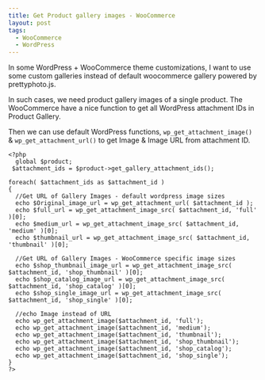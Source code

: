 ```yaml
---
title: Get Product gallery images - WooCommerce
layout: post
tags:
  - WooCommerce
  - WordPress
---
```


In some WordPress + WooCommerce theme customizations, I want to use some custom galleries instead of default woocommerce gallery powered by prettyphoto.js.

In such cases, we need product gallery images of a single product. The WooCommerce have a nice function to get all WordPress attachment IDs in Product Gallery.

Then we can use default WordPress functions, `wp_get_attachment_image()` & `wp_get_attachment_url()` to get Image & Image URL from attachment ID. 

	<?php
	  global $product;
	 $attachment_ids = $product->get_gallery_attachment_ids();

	foreach( $attachment_ids as $attachment_id ) 
	{
	  //Get URL of Gallery Images - default wordpress image sizes
	  echo $Original_image_url = wp_get_attachment_url( $attachment_id );
	  echo $full_url = wp_get_attachment_image_src( $attachment_id, 'full' )[0];
	  echo $medium_url = wp_get_attachment_image_src( $attachment_id, 'medium' )[0];
	  echo $thumbnail_url = wp_get_attachment_image_src( $attachment_id, 'thumbnail' )[0];
	  
	  //Get URL of Gallery Images - WooCommerce specific image sizes
	  echo $shop_thumbnail_image_url = wp_get_attachment_image_src( $attachment_id, 'shop_thumbnail' )[0];
	  echo $shop_catalog_image_url = wp_get_attachment_image_src( $attachment_id, 'shop_catalog' )[0];
	  echo $shop_single_image_url = wp_get_attachment_image_src( $attachment_id, 'shop_single' )[0];
	  
	  //echo Image instead of URL
	  echo wp_get_attachment_image($attachment_id, 'full');
	  echo wp_get_attachment_image($attachment_id, 'medium');
	  echo wp_get_attachment_image($attachment_id, 'thumbnail');
	  echo wp_get_attachment_image($attachment_id, 'shop_thumbnail');
	  echo wp_get_attachment_image($attachment_id, 'shop_catalog');
	  echo wp_get_attachment_image($attachment_id, 'shop_single');
	}
	?>

